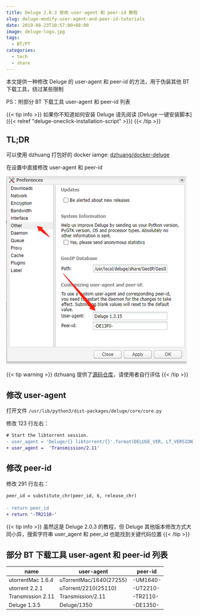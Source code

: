 ```yaml
---
title: Deluge 2.0.3 修改 user-agent 和 peer-id 教程
slug: deluge-modify-user-agent-and-peer-id-tutorials
date: 2019-08-23T10:57:00+08:00
image: deluge-logo.jpg
tags:
  - BT/PT
categories:
  - tech
  - share
---
```


本文提供一种修改 Deluge 的 user-agent 和 peer-id 的方法，用于伪装其他 BT 下载工具，绕过某些限制

PS：附部分 BT 下载工具 user-agent 和 peer-id 列表

 <!--more-->

{{< tip info >}}
如果你不知道如何安装 Deluge 请先阅读 [Deluge 一键安装脚本]({{< relref "deluge-oneclick-installation-script" >}})
{{< /tip >}}

## TL;DR

可以使用 dzhuang 打包好的 docker iamge: [dzhuang/docker-deluge](https://hub.docker.com/r/dzhuang/docker-deluge)

在设置中直接修改 user-agent 和 peer-id

![config](deluge-config.png)

{{< tip warning >}}
dzhuang 提供了[源码仓库](https://github.com/dzhuang/deluge-alpine-build)，请使用者自行评估
{{< /tip >}}

## 修改 user-agent

打开文件 `/usr/lib/python3/dist-packages/deluge/core/core.py`

修改 123 行左右：

```diff
# Start the libtorrent session.
- user_agent = 'Deluge/{} libtorrent/{}'.format(DELUGE_VER, LT_VERSION)
+ user_agent =  'Transmission/2.11'
```

## 修改 peer-id

修改 291 行左右：

```diff
peer_id = substitute_chr(peer_id, 6, release_chr)

- return peer_id
+ return '-TR2110-'
```

{{< tip info >}}
虽然这是 Deluge 2.0.3 的教程，但 Deluge 其他版本修改方式大同小异，搜索字符串 user_agent 和 peer_id 也能找到关键代码位置
{{< /tip >}}

## 部分 BT 下载工具 user-agent 和 peer-id 列表

| name              | user-agent              | peer-id  |
| ----------------- | ----------------------- | -------- |
| utorrentMac 1.6.4 | uTorrentMac/1640(27255) | -UM1640- |
| utorrent 2.2.1    | uTorrent/2210(25110)    | -UT2210- |
| Transmission 2.11 | Transmission/2.11       | -TR2110- |
| Deluge 1.3.5      | Deluge/1350             | -DE1350- |
